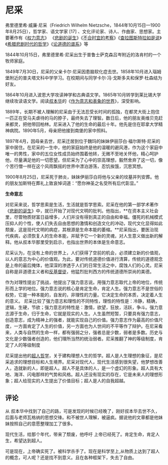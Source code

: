 # 尼采

弗里德里希·威廉·尼采（Friedrich Wilhelm Nietzsche，1844年10月15日—1900年8月25日），哲学家、语文学家 [17] 、文化评论家、诗人、作曲家、思想家。主要著作有《[权力意志](https://baike.baidu.com/item/权力意志/1340293?fromModule=lemma_inlink)》 《[悲剧的诞生](https://baike.baidu.com/item/悲剧的诞生/7585545?fromModule=lemma_inlink)》《[不合时宜的考察](https://baike.baidu.com/item/不合时宜的考察/5028627?fromModule=lemma_inlink)》《[查拉图斯特拉如是说](https://baike.baidu.com/item/查拉图斯特拉如是说/81677?fromModule=lemma_inlink)》《[希腊悲剧时代的哲学](https://baike.baidu.com/item/希腊悲剧时代的哲学/4497300?fromModule=lemma_inlink)》《[论道德的谱系](https://baike.baidu.com/item/论道德的谱系/12214616?fromModule=lemma_inlink)》等

1844年10月15日，弗里德里希·尼采出生于普鲁士萨克森吕岑附近的洛肯村的一个牧师家庭。

1849年7月30日，尼采的父亲卡尔·尼采因患脑软化症去世。1858年10月进入瑙姆堡附近的普夫塔文科中学学习。在校期间与同学卡尔·冯·戈斯多夫和保罗·杜森结为好友。

1864年10月进入波恩大学攻读神学和古典语文学。1865年10月转学到莱比锡大学继续攻读语文学。阅读[叔本华](https://baike.baidu.com/item/叔本华/224844?fromModule=lemma_inlink)的《[作为意志和表象的世界](https://baike.baidu.com/item/作为意志和表象的世界/5852291?fromModule=lemma_inlink)》，深受影响。

1889年，长期不被人理解的尼采由于无法忍受长时间的孤独，在都灵大街上抱住一匹正在受马夫虐待的马的脖子，最终失去了理智。数日后，他的朋友奥维贝克赶来都灵，把他带回柏林。尼采进入了他的生命的最后十年。他先是住在耶拿大学精神病院。1890年5月，母亲把他接到南堡的家中照料。

1897年4月，因母亲去世，尼采迁居到位于魏玛的妹妹伊丽莎白·福尔斯特·尼采的家中居住。在尼采的一生中，他的家庭始终是他的温暖的避风港，作为这个家庭中唯一的男性，家中的五位女性成员始终围着他转，无微不至地关怀他，精心呵护他，尽量满足他的一切愿望。但尼采为了心中的崇高理想，毅然舍弃了这一切，像个苦行僧一样在这个风雨飘摇的世界中漂泊游荡，忍饥挨饿，沉思冥想。

1900年8月25日，尼采死于肺炎，妹妹伊丽莎白将他与父亲的坟墓并列安葬。他的朋友加斯特在葬礼上致哀悼词道：“愿你神圣之名受所有后代彰显。”

**生命意志**

对尼采来说，哲学思索是生活，生活就是哲学思索。尼采在他的第一部学术著作《[悲剧的诞生](https://baike.baidu.com/item/悲剧的诞生?fromModule=lemma_inlink)》中，就已开始了对现代文明的批判。他指出，**在资本主义社会里，尽管物质财富日益增多，人们并没有得到真正的自由和幸福。僵死的机械模式压抑人的个性，使人们失去自由思想的激情和创造文化的冲动，现代文化显得如此颓废，这是现代文明的病症，其根源是生命本能的萎缩。**尼采指出，要医治现代疾病，必须恢复人的生命本能，并赋予它一个新的灵魂，对人生意义做出新的解释。他从叔本华那里受到启示，也指出世界的本体是生命意志。

尼采认为，在没有上帝的世界上，人们获得了空前的机会，必须建立新的价值观，以人的意志为中心的价值观。为此，要对传统道德价值进行清算，传统的道德观念是上帝的最后掩体，他深深的渗透于人们的日常生活之中，腐蚀人们的心灵。尼采自称是非道德主义者和[反基督徒](https://baike.baidu.com/item/反基督徒?fromModule=lemma_inlink)，他猛烈批判西方的传统道德所崇尚的美德。

作为对理性提出了挑战，他提出了强力意志说。用强力意志取代上帝的地位，传统形而上学的地位。强力意志说的核心是肯定生命，肯定人生。强力意志不是世俗的权势，它是一种本能的，自发的，非理性的力量。它决定生命的本质，决定着人生的意义。 尼采比较了强力意志和理性的不同特性，理性的特性是：冷静，精确，逻辑，生硬，节欲；强力意志的特性是：激情，欲望，狂放，活跃，争斗。强力意志源于生命，归于生命，它就是现实的人生。人生虽然短暂，只要具有强力意志，创造意志，成为精神上的强者，就能实现自己的价值。强力意志作为最高的价值尺度，一方面肯定了人生的价值，另一方面也为人世间的不平等作了辩护。在尼采看来，人类与自然的生命一样，都有强弱之分，强者总是少数，弱者是多数。历史与文化是少数强者创造的，他们理所当然的统治弱者。尼采推翻了神的等级制度，肯定了人的等级制度

尼采提出他的[超人哲学](https://baike.baidu.com/item/超人哲学?fromModule=lemma_inlink)，关于建构理想人生的哲学。超人是人生理想的象征，是尼采追求的理想目标和人生境界。尼采对现代人，现代生活感到很失望，他梦想改善人，造就新的人，即是超人。超人不是具体的人，是一个虚幻的形象。超人具有大地、海洋、闪电那样的气势和风格。超人还没有现实的存在，它是未来人的理想形象；超人给现实的人生提出了价值目标；超人是人的自我超越。

## 评论

从 叔本华中找到了自己的路，可是发现的时候已经晚了，刚好叔本华去世不久，后面与老师瓦格纳的思想交锋。和不被世人理解，被逼疯。据说他的文章都是他妹妹按照自己的意愿整理加工了很多。

现代生活，给那个年代，带来了颓废，他呼吁 上帝已经死了。肯定生命，肯定人生，希望达到超人。

可是现在，上帝确实死了。被科学杀手了。现在是科学至上,从物质上达到了超人的概念，可人呢？还是找不到意义。且在各种框架下，失去了自由。